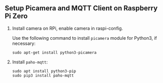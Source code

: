 ## Setup Picamera and MQTT Client on Raspberry Pi Zero

1. Install camera on RPi, enable camera in raspi-config.

   Use the following command to install `picamera` module for Python3, if necessary:

   ```shell
   sudo apt-get install python3-picamera
   ```

2. Install `paho-mqtt`:

   ```shell
   sudo apt install python3-pip
   sudo pip3 install paho-mqtt
   ```
